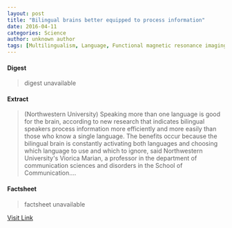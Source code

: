 ```yaml
---
layout: post
title: "Bilingual brains better equipped to process information"
date: 2016-04-11
categories: Science
author: unknown author
tags: [Multilingualism, Language, Functional magnetic resonance imaging, Cognition, Monolingualism, Neuroscience, Neuropsychology, Neuropsychological assessment, Psychological concepts, Phenomenology, Epistemology, Nervous system, Psychology, Mental processes, Cognitive science, Linguistics, neuropsychology, Behavioral neuroscience, Communication, Featured]
---
```



#### Digest
>digest unavailable

#### Extract
>(Northwestern University) Speaking more than one language is good for the brain, according to new research that indicates bilingual speakers process information more efficiently and more easily than those who know a single language. The benefits occur because the bilingual brain is constantly activating both languages and choosing which language to use and which to ignore, said Northwestern University's Viorica Marian, a professor in the department of communication sciences and disorders in the School of Communication....

#### Factsheet
>factsheet unavailable

[Visit Link](http://www.eurekalert.org/pub_releases/2014-11/nu-bbb111014.php)


